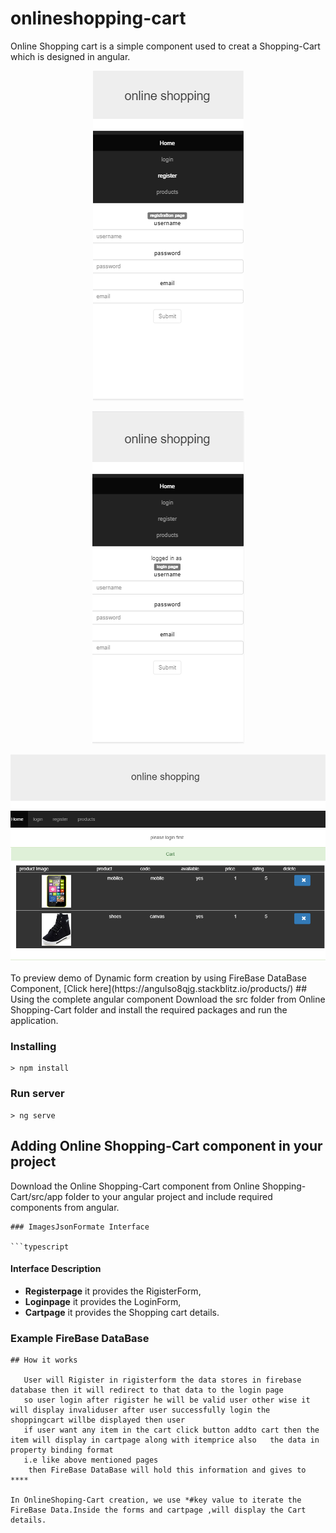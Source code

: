 
# onlineshopping-cart
Online Shopping cart is a simple component used to creat a Shopping-Cart which is designed in angular.
<p align="center">
    <img  alt="Register" src="Images/rigister.PNG">
</p>
<p align="center">
    <img  alt="Login" src="Images/Loginpage.PNG">
</p>
<p align="center">
    <img  alt="Cartpage" src="Images/cart.PNG">
</p>
To preview demo of Dynamic form creation by using FireBase DataBase Component, [Click here](https://angulso8qjg.stackblitz.io/products/)
## Using the complete angular component
Download the src folder from Online Shopping-Cart folder and install the required packages and run the application.

### Installing

```
> npm install
```

### Run server

```
> ng serve
```

## Adding Online Shopping-Cart component in your project
 Download the Online Shopping-Cart component from Online Shopping-Cart/src/app folder to your angular project and include required components from angular.

```
### ImagesJsonFormate Interface

```typescript
```
#### Interface Description
- **Registerpage** it provides the RigisterForm,
- **Loginpage**   it provides the LoginForm,
- **Cartpage**  it provides the Shopping cart details.

### Example FireBase DataBase
```  
## How it works
  
   User will Rigister in rigisterform the data stores in firebase database then it will redirect to that data to the login page
   so user login after rigister he will be valid user other wise it will display invaliduser after user successfully login the shoppingcart willbe displayed then user 
   if user want any item in the cart click button addto cart then the item will display in cartpage along with itemprice also   the data in property binding format
   i.e like above mentioned pages
    then FireBase DataBase will hold this information and gives to ****
    
In OnlineShoping-Cart creation, we use *#key value to iterate the FireBase Data.Inside the forms and cartpage ,will display the Cart details.
